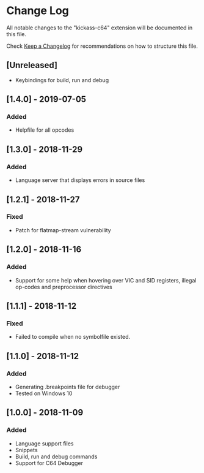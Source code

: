 # Change Log

All notable changes to the "kickass-c64" extension will be documented in this file.

Check [Keep a Changelog](http://keepachangelog.com/) for recommendations on how to structure this file.

## [Unreleased]

- Keybindings for build, run and debug

## [1.4.0] - 2019-07-05

### Added

- Helpfile for all opcodes

## [1.3.0] - 2018-11-29

### Added

- Language server that displays errors in source files

## [1.2.1] - 2018-11-27

### Fixed

- Patch for flatmap-stream vulnerability

## [1.2.0] - 2018-11-16

### Added

- Support for some help when hovering over VIC and SID registers, illegal op-codes and preprocessor directives

## [1.1.1] - 2018-11-12

### Fixed

- Failed to compile when no symbolfile existed.

## [1.1.0] - 2018-11-12

### Added

- Generating .breakpoints file for debugger
- Tested on Windows 10

## [1.0.0] - 2018-11-09

### Added

- Language support files
- Snippets
- Build, run and debug commands
- Support for C64 Debugger
